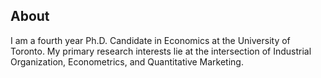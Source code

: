 ## About

I am a fourth year Ph.D. Candidate in Economics at the University of Toronto. My primary research interests lie at the intersection of Industrial Organization, Econometrics, and Quantitative Marketing.  

